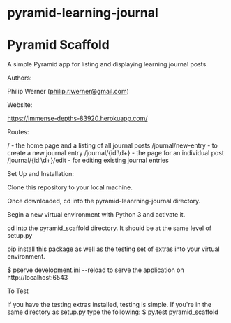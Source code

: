 # pyramid-learning-journal
Pyramid Scaffold
================

A simple Pyramid app for listing and displaying learning journal posts.

Authors:

Philip Werner (philip.r.werner@gmail.com)

Website:

https://immense-depths-83920.herokuapp.com/

Routes:

/ - the home page and a listing of all journal posts
/journal/new-entry - to create a new journal entry
/journal/{id:\d+} - the page for an individual post
/journal/{id:\d+}/edit - for editing existing journal entries

Set Up and Installation:

Clone this repository to your local machine.

Once downloaded, cd into the pyramid-leanrning-journal directory.

Begin a new virtual environment with Python 3 and activate it.

cd into the pyramid_scaffold directory. It should be at the same level of setup.py

pip install this package as well as the testing set of extras into your virtual environment.

$ pserve development.ini --reload to serve the application on http://localhost:6543

To Test

If you have the testing extras installed, testing is simple. If you're in the same directory as setup.py type the following:
$ py.test pyramid_scaffold
